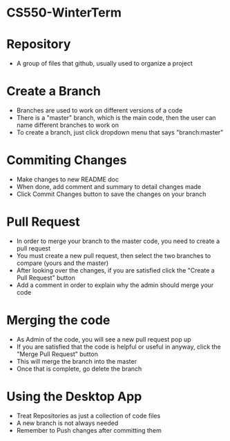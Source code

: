 # CS550-WinterTerm
# Repository
- A group of files that github, usually used to organize a project

# Create a Branch
- Branches are used to work on different versions of a code
- There is a "master" branch, which is the main code, then the user can name different branches to work on
- To create a branch, just click dropdown menu that says "branch:master"

# Commiting Changes
- Make changes to new README doc
- When done, add comment and summary to detail changes made
- Click Commit Changes button to save the changes on your branch

# Pull Request
- In order to merge your branch to the master code, you need to create a pull request
- You must create a new pull request, then select the two branches to compare (yours and the master)
- After looking over the changes, if you are satisfied click the "Create a Pull Request" button
- Add a comment in order to explain why the admin should merge your code

# Merging the code
- As Admin of the code, you will see a new pull request pop up
- If you are satisfied that the code is helpful or useful in anyway, click the "Merge Pull Request" button
- This will merge the branch into the master
- Once that is complete, go delete the branch

# Using the Desktop App
- Treat Repositories as just a collection of code files
- A new branch is not always needed
- Remember to Push changes after committing them
